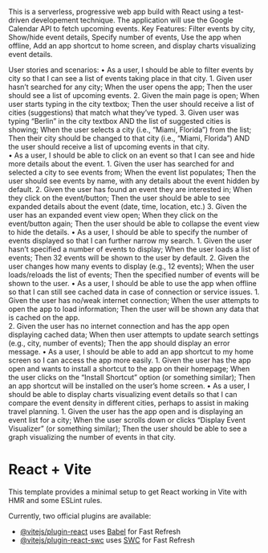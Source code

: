 This is a serverless, progressive web app build with React using a test-driven developement technique. The application will use the Google Calendar API to fetch upcoming events.
Key Features:
  Filter events by city,
  Show/hide event details,
  Specify number of events,
  Use the app when offline,
  Add an app shortcut to home screen, and
  display charts visualizing event details.

User stories and scenarios:
  •	As a user, I should be able to filter events by city so that I can see a list of events taking place in that city. 
      1.	Given user hasn’t searched for any city; When the user opens the app; Then the user should see a list of upcoming events. 
      2.	Given the main page is open; When user starts typing in the city textbox; Then the user should receive a list of cities (suggestions) that match what they’ve typed. 
      3.	Given user was typing “Berlin” in the city textbox AND the list of suggested cities is showing; When the user selects a city (i.e., “Miami, Florida”) from the list; Then their city should be changed to that city (i.e., “Miami, Florida”) AND the user should               receive a list of upcoming events in that city.  
  •	As a user, I should be able to click on an event so that I can see and hide more details about the event.
      1.	Given the user has searched for and selected a city to see events from; When the event list populates; Then the user should see events by name, with any details about the event hidden by default.
      2.	Given the user has found an event they are interested in; When they click on the event/button; Then the user should be able to see expanded details about the event (date, time, location, etc.)
      3.	Given the user has an expanded event view open; When they click on the event/button again; Then the user should be able to collapse the event view to hide the details. 
  •	As a user, I should be able to specify the number of events displayed so that I can further narrow my search.
      1.	Given the user hasn’t specified a number of events to display; When the user loads a list of events; Then 32 events will be shown to the user by default.
      2.	Given the user changes how many events to display (e.g., 12 events); When the user loads/reloads the list of events; Then the specified number of events will be shown to the user. 
  •	As a user, I should be able to use the app when offline so that I can still see cached data in case of connection or service issues. 
      1.	Given the user has no/weak internet connection; When the user attempts to open the app to load information; Then the user will be shown any data that is cached on the app.  
      2.	Given the user has no internet connection and has the app open displaying cached data; When then user attempts to update search settings (e.g., city, number of events); Then the app should display an error message.
  •	As a user, I should be able to add an app shortcut to my home screen so I can access the app more easily. 
      1.	Given the user has the app open and wants to install a shortcut to the app on their homepage; When the user clicks on the “Install Shortcut” option (or something similar); Then an app shortcut will be installed on the user’s home screen. 
  •	As a user, I should be able to display charts visualizing event details so that I can compare the event density in different cities, perhaps to assist in making travel planning. 
      1.	Given the user has the app open and is displaying an event list for a city; When the user scrolls down or clicks “Display Event Visualizer” (or something similar); Then the user should be able to see a graph visualizing the number of events in that city.













# React + Vite

This template provides a minimal setup to get React working in Vite with HMR and some ESLint rules.

Currently, two official plugins are available:

- [@vitejs/plugin-react](https://github.com/vitejs/vite-plugin-react/blob/main/packages/plugin-react/README.md) uses [Babel](https://babeljs.io/) for Fast Refresh
- [@vitejs/plugin-react-swc](https://github.com/vitejs/vite-plugin-react-swc) uses [SWC](https://swc.rs/) for Fast Refresh
